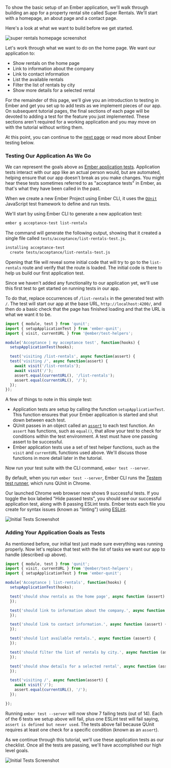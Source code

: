 To show the basic setup of an Ember application, we'll walk through building an app for a property rental site called Super Rentals. We'll start with a homepage, an about page and a contact page.

Here's a look at what we want to build before we get started.

![super rentals homepage screenshot](/images/service/style-super-rentals-maps.png)

Let's work through what we want to do on the home page. We want our application to:

* Show rentals on the home page
* Link to information about the company
* Link to contact information
* List the available rentals
* Filter the list of rentals by city
* Show more details for a selected rental

For the remainder of this page, we'll give you an introduction to testing in Ember and get you set up to add tests as we implement pieces of our app. On subsequent tutorial pages, the final sections of each page will be devoted to adding a test for the feature you just implemented. These sections aren't required for a working application and you may move on with the tutorial without writing them.

At this point, you can continue to the [next page](../routes-and-templates/) or read more about Ember testing below.

### Testing Our Application As We Go

We can represent the goals above as [Ember application tests](../../testing/acceptance/). Application tests interact with our app like an actual person would, but are automated, helping ensure that our app doesn't break as you make changes.
You might hear these tests sometimes referred to as "acceptance tests" in Ember, as that's what they have been called in the past.

When we create a new Ember Project using Ember CLI, it uses the [`QUnit`](https://qunitjs.com/) JavaScript test framework to define and run tests.

We'll start by using Ember CLI to generate a new application test:

```bash
ember g acceptance-test list-rentals
```

The command will generate the following output, showing that it created a single file called `tests/acceptance/list-rentals-test.js`.

```bash
installing acceptance-test
  create tests/acceptance/list-rentals-test.js
```

Opening that file will reveal some initial code that will try to go to the `list-rentals` route and verify that the route is loaded. The initial code is there to help us build our first application test.

Since we haven't added any functionality to our application yet, we'll use this first test to get started on running tests in our app.

To do that, replace occurrences of `/list-rentals` in the generated test with `/`. The test will start our app at the base URL, `http://localhost:4200/`, and then do a basic check that the page has finished loading and that the URL is what we want it to be.

```javascript {data-filename="tests/acceptance/list-rentals-test.js" data-diff="-8,+9,-10,+11,-12,+13"}
import { module, test } from 'qunit';
import { setupApplicationTest } from 'ember-qunit';
import { visit, currentURL } from '@ember/test-helpers';

module('Acceptance | my acceptance test', function(hooks) {
  setupApplicationTest(hooks);

  test('visiting /list-rentals', async function(assert) {
  test('visiting /', async function(assert) {
    await visit('/list-rentals');
    await visit('/');
    assert.equal(currentURL(), '/list-rentals');
    assert.equal(currentURL(), '/');
  });
});
```

A few of things to note in this simple test:

* Application tests are setup by calling the function `setupApplicationTest`. This function ensures that your Ember application is started and shut down between each test.
* QUnit passes in an object called an [`assert`](https://api.qunitjs.com/assert/) to each test function. An `assert` has functions, such as `equal()`, that allow your test to check for conditions within the test environment. A test must have one passing assert to be successful.
* Ember application tests use a set of test helper functions, such as the `visit` and `currentURL` functions used above. We'll discuss those functions in more detail later in the tutorial.

Now run your test suite with the CLI command, `ember test --server`.

By default, when you run `ember test --server`, Ember CLI runs the [Testem test runner](https://github.com/testem/testem), which runs QUnit in Chrome.

Our launched Chrome web browser now shows 9 successful tests. If you toggle the box labeled "Hide passed tests", you should see our successful application test, along with 8 passing ESLint tests. Ember tests each file you create for syntax issues (known as "linting") using [ESLint](http://eslint.org/).

![Initial Tests Screenshot](/images/acceptance-test/initial-tests.png)

### Adding Your Application Goals as Tests

As mentioned before, our initial test just made sure everything was running properly. Now let's replace that test with the list of tasks we want our app to handle (described up above).

```javascript {data-filename="tests/acceptance/list-rentals-test.js" data-diff="+8,+9,+10,+11,+12,+13,+14,+15,+16,+17,+18,+19,+20,+21,+22,+23,+24,+25,-26,-27,-28,-29"}
import { module, test } from 'qunit';
import { visit, currentURL } from '@ember/test-helpers';
import { setupApplicationTest } from 'ember-qunit';

module('Acceptance | list-rentals', function(hooks) {
  setupApplicationTest(hooks);

  test('should show rentals as the home page', async function (assert) {
  });

  test('should link to information about the company.', async function (assert) {
  });

  test('should link to contact information.', async function (assert) {
  });

  test('should list available rentals.', async function (assert) {
  });

  test('should filter the list of rentals by city.', async function (assert) {
  });

  test('should show details for a selected rental', async function (assert) {
  });

  test('visiting /', async function(assert) {
    await visit('/');
    assert.equal(currentURL(), '/');
  });

});
```

Running `ember test --server` will now show 7 failing tests (out of 14). Each of the 6 tests we setup above will fail, plus one ESLint test will fail saying, `assert is defined but never used`. The tests above fail because QUnit requires at least one check for a specific condition (known as an `assert`).

As we continue through this tutorial, we'll use these application tests as our checklist. Once all the tests are passing, we'll have accomplished our high level goals.

![Initial Tests Screenshot](/images/acceptance-test/acceptance-test.png)
